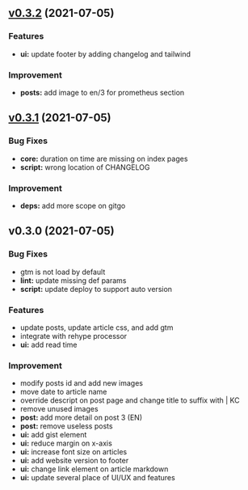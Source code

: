 
<a name="v0.3.2"></a>
## [v0.3.2](https://github.com/kamontat/blog/compare/v0.3.1...v0.3.2) (2021-07-05)

### Features

* **ui:** update footer by adding changelog and tailwind

### Improvement

* **posts:** add image to en/3 for prometheus section


<a name="v0.3.1"></a>
## [v0.3.1](https://github.com/kamontat/blog/compare/v0.3.0...v0.3.1) (2021-07-05)

### Bug Fixes

* **core:** duration on time are missing on index pages
* **script:** wrong location of CHANGELOG

### Improvement

* **deps:** add more scope on gitgo


<a name="v0.3.0"></a>
## v0.3.0 (2021-07-05)

### Bug Fixes

* gtm is not load by default
* **lint:** update missing def params
* **script:** update deploy to support auto version

### Features

* update posts, update article css, and add gtm
* integrate with rehype processor
* **ui:** add read time

### Improvement

* modify posts id and add new images
* move date to article name
* override descript on post page and change title to suffix with | KC
* remove unused images
* **post:** add more detail on post 3 (EN)
* **post:** remove useless posts
* **ui:** add gist element
* **ui:** reduce margin on x-axis
* **ui:** increase font size on articles
* **ui:** add website version to footer
* **ui:** change link element on article markdown
* **ui:** update several place of UI/UX and features

